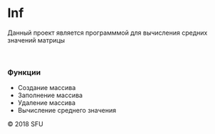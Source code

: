 # Inf 
<p>Данный проект является программмой для вычисления средних значений матрицы</p> 

<br> 
<h3>Функции</h3> 
<ul> 
  <li>Создание массива</li> 
  <li>Заполнение массива</li> 
  <li>Удаление массива</li> 
  <li>Вычисление среднего значения</li> 
</ul> 
<p>© 2018 SFU</p> 
